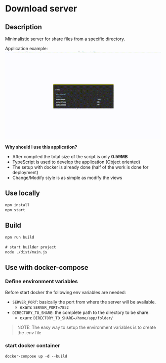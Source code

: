 # Download server

## Description

Minimalistic server for share files from a specific directory.

Application example:
![](./extra/download-presentation.GIF)

**Why should I use this application?**

- After compiled the total size of the script is only **0.59MB**
- TypeScript is used to develop the application (Object oriented)
- The setup with docker is already done (half of the work is done for deployment)
- Change/Modify style is as simple as modify the views

## Use locally

```shell
npm install
npm start
```

## Build

```shell
npm run build

# start builder project
node ./dist/main.js
```

## Use with docker-compose

### Define environment variables

Before start docker the following env variables are needed:

- `SERVER_PORT`: basically the port from where the server will be available.
    - exam: `SERVER_PORT=7852`
- `DIRECTORY_TO_SHARE`: the complete path to the directory to be share.
    - exam: `DIRECTORY_TO_SHARE=/home/app/folder/` 

> NOTE: The easy way to setup the environment variables is to create the .env file

### start docker container
```shell
docker-compose up -d --build
```
